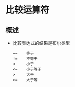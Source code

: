 # 比较运算符

## 概述

+ 比较表达式的结果是布尔类型

  ```
  ==    等于
  !=    不等于
  <     小于
  <=    小于等于
  >     大于
  >=    大于等
  ```
